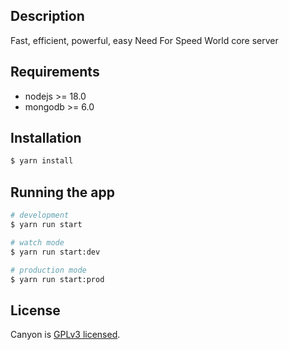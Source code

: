 ## Description

Fast, efficient, powerful, easy Need For Speed World core server

## Requirements

- nodejs >= 18.0
- mongodb >= 6.0

## Installation

```bash
$ yarn install
```

## Running the app

```bash
# development
$ yarn run start

# watch mode
$ yarn run start:dev

# production mode
$ yarn run start:prod
```

## License

Canyon is [GPLv3 licensed](LICENSE).
